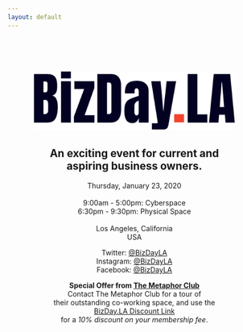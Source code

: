 ```yaml
---
layout: default
---
```

<center>
<h2>&nbsp;<h2>
<img src="/images/BizDayLA.png" width="400">

<h2>An exciting event for current and<br/> aspiring business owners.</h2>

<p>
Thursday, January 23, 2020<br/>&nbsp;<br/>
9:00am - 5:00pm: Cyberspace<br/>
6:30pm - 9:30pm: Physical Space<br/>&nbsp;<br/>
Los Angeles, California<br/>
USA
</p>
<p>
Twitter: <a href="https://twitter.com/bizdayla">@BizDayLA</a><br/>
Instagram: <a href="https://instagram.com/bizdayla">@BizDayLA</a><br/>
Facebook: <a href="https://facebook.com/bizdayla">@BizDayLA</a><br/>
</p>
<p>
<b>Special Offer from <a href="http://themetaphorclub.com">The Metaphor Club</a></b><br/>
Contact The Metaphor Club for a tour of<br/>
their outstanding co-working space, and use the<br/>
<a href="https://themetaphorclub.gymmasteronline.com/portal/signup/details/1240fa1ba05770b8efb75fb02a22a618">BizDay.LA Discount Link</a><br/>for a <i>10% discount on your membership fee</i>.
</p>
&nbsp;<br/>
&nbsp;<br/>
&nbsp;<br/>
&nbsp;<br/>
&nbsp;<br/>
</center>
